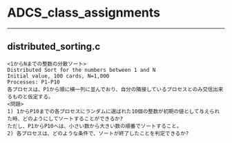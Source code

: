 # ADCS_class_assignments
---

## distributed_sorting.c

```
<1からNまでの整数の分散ソート>
Distributed Sort for the numbers between 1 and N
Initial value, 100 cards, N=1,000
Processes: P1-P10
各プロセスは、P1から順に横一列に並んでおり、自分の隣接しているプロセスとのみ交信出来るものと仮定する。
<問題>
1) 1からP10までの各プロセスにランダムに選ばれた10個の整数が初期の値として与えられた時、どのようにしてソートすることができるか?
ただし、P1からP10へは、小さい数から大きい数の順番でソートすること。
2) 各プロセスは、どのような条件で、ソートが終了したことを判定できるか?
```
